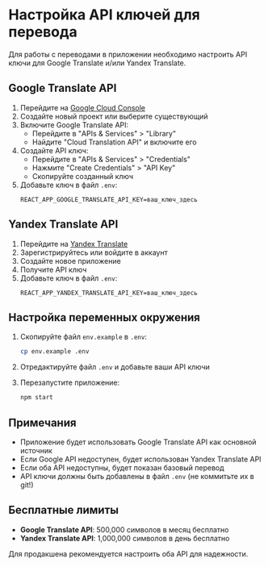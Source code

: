 # Настройка API ключей для перевода

Для работы с переводами в приложении необходимо настроить API ключи для Google Translate и/или Yandex Translate.

## Google Translate API

1. Перейдите на [Google Cloud Console](https://console.cloud.google.com/)
2. Создайте новый проект или выберите существующий
3. Включите Google Translate API:
   - Перейдите в "APIs & Services" > "Library"
   - Найдите "Cloud Translation API" и включите его
4. Создайте API ключ:
   - Перейдите в "APIs & Services" > "Credentials"
   - Нажмите "Create Credentials" > "API Key"
   - Скопируйте созданный ключ
5. Добавьте ключ в файл `.env`:
   ```
   REACT_APP_GOOGLE_TRANSLATE_API_KEY=ваш_ключ_здесь
   ```

## Yandex Translate API

1. Перейдите на [Yandex Translate](https://translate.yandex.com/developers)
2. Зарегистрируйтесь или войдите в аккаунт
3. Создайте новое приложение
4. Получите API ключ
5. Добавьте ключ в файл `.env`:
   ```
   REACT_APP_YANDEX_TRANSLATE_API_KEY=ваш_ключ_здесь
   ```

## Настройка переменных окружения

1. Скопируйте файл `env.example` в `.env`:
   ```bash
   cp env.example .env
   ```

2. Отредактируйте файл `.env` и добавьте ваши API ключи

3. Перезапустите приложение:
   ```bash
   npm start
   ```

## Примечания

- Приложение будет использовать Google Translate API как основной источник
- Если Google API недоступен, будет использован Yandex Translate API
- Если оба API недоступны, будет показан базовый перевод
- API ключи должны быть добавлены в файл `.env` (не коммитьте их в git!)

## Бесплатные лимиты

- **Google Translate API**: 500,000 символов в месяц бесплатно
- **Yandex Translate API**: 1,000,000 символов в день бесплатно

Для продакшена рекомендуется настроить оба API для надежности.
